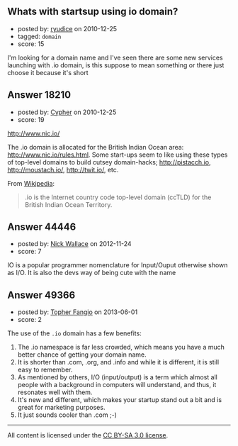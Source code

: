 ## Whats with startsup using io domain?

- posted by: [ryudice](https://stackexchange.com/users/-1/6161-ryudice) on 2010-12-25
- tagged: `domain`
- score: 15

I'm looking for a domain name and I've seen there are some new services launching with .io domain, is this suppose to mean something or there just choose it because it's short


## Answer 18210

- posted by: [Cypher](https://stackexchange.com/users/-1/4435-cypher) on 2010-12-25
- score: 19

<p><a href="http://www.nic.io/">http://www.nic.io/</a></p>

<p>The .io domain is allocated for the British Indian Ocean area:  <a href="http://www.nic.io/rules.html">http://www.nic.io/rules.html</a>.  Some start-ups seem to like using these types of top-level domains to build cutsey domain-hacks; <a href="http://pistacch.io">http://pistacch.io</a>, <a href="http://moustach.io/">http://moustach.io/</a>, <a href="http://twit.io/">http://twit.io/</a>, etc.</p>

<p>From <a href="http://en.wikipedia.org/wiki/.io">Wikipedia</a>:</p>

<blockquote>
  <p>.io is the Internet country code top-level domain (ccTLD) for the British Indian Ocean Territory.</p>
</blockquote>



## Answer 44446

- posted by: [Nick Wallace](https://stackexchange.com/users/-1/21740-nick-wallace) on 2012-11-24
- score: 7

IO is a popular programmer nomenclature for Input/Ouput otherwise shown as I/O. It is also the devs way of being cute with the name


## Answer 49366

- posted by: [Topher Fangio](https://stackexchange.com/users/-1/26490-topher-fangio) on 2013-06-01
- score: 2

The use of the `.io` domain has a few benefits:

 1. The .io namespace is far less crowded, which means you have a much better chance of getting your domain name.
 2. It is shorter than .com, .org, and .info and while it is different, it is still easy to remember.
 3. As mentioned by others, I/O (input/output) is a term which almost all people with a background in computers will understand, and thus, it resonates well with them.
 4. It's new and different, which makes your startup stand out a bit and is great for marketing purposes.
 5. It just sounds cooler than .com ;-)



---

All content is licensed under the [CC BY-SA 3.0 license](https://creativecommons.org/licenses/by-sa/3.0/).
